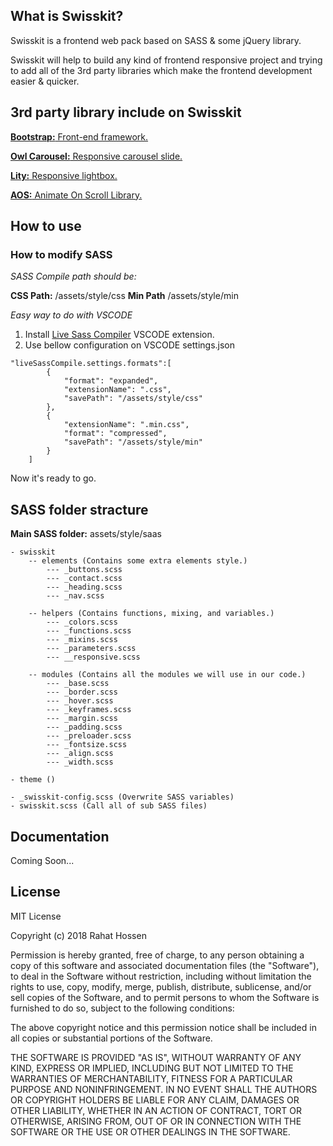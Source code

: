 ## What is Swisskit?

Swisskit is a frontend web pack based on SASS & some jQuery library. 

Swisskit will help to build any kind of frontend responsive project and trying to add all of the 3rd party libraries which make the frontend development easier & quicker. 

## 3rd party library include on Swisskit

<a href="https://getbootstrap.com/">**Bootstrap:** Front-end framework.</a>

<a href="https://github.com/OwlCarousel2/OwlCarousel2">**Owl Carousel:** Responsive carousel slide.</a>

<a href="https://github.com/jsor/lity">**Lity:** Responsive lightbox.</a>

<a href="https://github.com/michalsnik/aos">**AOS:** Animate On Scroll Library.</a>

## How to use

### How to modify SASS

*SASS Compile path should be:*

**CSS Path:** /assets/style/css
**Min Path**  /assets/style/min

*Easy way to do with VSCODE*

1. Install <a href="https://marketplace.visualstudio.com/items?itemName=ritwickdey.live-sass">Live Sass Compiler</a> VSCODE extension. 
2. Use bellow configuration on VSCODE settings.json

```
"liveSassCompile.settings.formats":[
        {
            "format": "expanded",
            "extensionName": ".css",
            "savePath": "/assets/style/css"
        },
        {
            "extensionName": ".min.css",
            "format": "compressed",
            "savePath": "/assets/style/min"
        }
    ]
```
Now it's ready to go. 

## SASS folder stracture

**Main SASS folder:** assets/style/saas
```
- swisskit
    -- elements (Contains some extra elements style.)
        --- _buttons.scss
        --- _contact.scss
        --- _heading.scss
        --- _nav.scss

    -- helpers (Contains functions, mixing, and variables.)
        --- _colors.scss
        --- _functions.scss
        --- _mixins.scss
        --- _parameters.scss
        --- __responsive.scss

    -- modules (Contains all the modules we will use in our code.)
        --- _base.scss
        --- _border.scss
        --- _hover.scss
        --- _keyframes.scss
        --- _margin.scss
        --- _padding.scss
        --- _preloader.scss
        --- _fontsize.scss
        --- _align.scss
        --- _width.scss

- theme ()

- _swisskit-config.scss (Overwrite SASS variables)
- swisskit.scss (Call all of sub SASS files)
```

## Documentation

Coming Soon...

## License

MIT License

Copyright (c) 2018 Rahat Hossen

Permission is hereby granted, free of charge, to any person obtaining a copy of this software and associated documentation files (the "Software"), to deal in the Software without restriction, including without limitation the rights to use, copy, modify, merge, publish, distribute, sublicense, and/or sell copies of the Software, and to permit persons to whom the Software is furnished to do so, subject to the following conditions:

The above copyright notice and this permission notice shall be included in all copies or substantial portions of the Software.

THE SOFTWARE IS PROVIDED "AS IS", WITHOUT WARRANTY OF ANY KIND, EXPRESS OR IMPLIED, INCLUDING BUT NOT LIMITED TO THE WARRANTIES OF MERCHANTABILITY, FITNESS FOR A PARTICULAR PURPOSE AND NONINFRINGEMENT. IN NO EVENT SHALL THE AUTHORS OR COPYRIGHT HOLDERS BE LIABLE FOR ANY CLAIM, DAMAGES OR OTHER LIABILITY, WHETHER IN AN ACTION OF CONTRACT, TORT OR OTHERWISE, ARISING FROM, OUT OF OR IN CONNECTION WITH THE SOFTWARE OR THE USE OR OTHER DEALINGS IN THE SOFTWARE.
